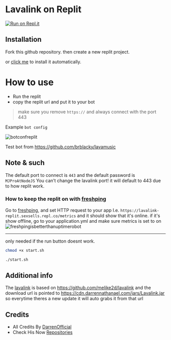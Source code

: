 # Lavalink on Replit
[![Run on Repl.it](https://replit.com/badge/github/MJGaming1532/atb-lavalink)](https://repl.it/github/MJGaming1532/lavalink-repl)



## Installation

Fork this github repository. then create a new replit project.

or [click me](https://replit.com/github/MJGaming1532/lavalink-repl) to install it automatically.

# How to use
* Run the replit
* copy the replit url and put it to your bot
> make sure you remove `https://` and always connect with the port 443

Example `bot config`


![botconfreplit](https://cdn.discordapp.com/attachments/897469855362584576/933681554834739300/Untitled.png)

Test bot from https://github.com/brblacky/lavamusic

## Note & such
The default port to connect is `443` and the default password is `MJProAtNodeJS`
You can’t change the lavalink port! it will default to 443 due to how replit work.

### How to keep the replit on with [freshping](https://www.freshworks.com/website-monitoring/)
Go to [freshping](https://www.freshworks.com/website-monitoring/), and set HTTP request to your app I.e. `https://lavalink-replit.sexsells.repl.co/metrics`
and it should show that it's online. if it's show offline, go to your application.yml and make sure metrics is set to on
![freshpingisbetterthanuptimerobot](https://darrennathanael.com/cdn/873E3AB4-8862-49A2-B5F6-5A0B97E3BCF1.jpeg)

- - -
only needed if the run button doesnt work.
```bash
chmod +x start.sh
```
```bash
./start.sh
```


## Additional info


The [lavalink](https://github.com/melike2d/lavalink) is based on https://github.com/melike2d/lavalink and the download url is pointed to https://cdn.darrennathanael.com/jars/Lavalink.jar so everytime theres a new update it will auto grabs it from that url

## Credits
* All Credits By [DarrenOfficial](https://github.com/DarrenOfficial)
* Check His Now [Repositories](https://github.com/DarrenOfficial/lavalink-replit)
